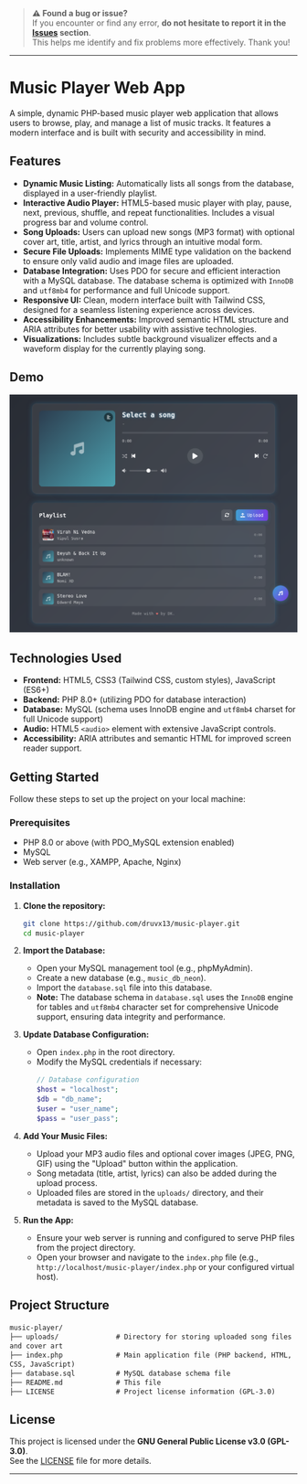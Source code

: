 > **⚠️ Found a bug or issue?**  
> If you encounter or find any error, **do not hesitate to report it in the [Issues](../../issues) section**.  
> This helps me identify and fix problems more effectively. Thank you!

---

# Music Player Web App

A simple, dynamic PHP-based music player web application that allows users to browse, play, and manage a list of music tracks. It features a modern interface and is built with security and accessibility in mind.

## Features

- **Dynamic Music Listing:** Automatically lists all songs from the database, displayed in a user-friendly playlist.
- **Interactive Audio Player:** HTML5-based music player with play, pause, next, previous, shuffle, and repeat functionalities. Includes a visual progress bar and volume control.
- **Song Uploads:** Users can upload new songs (MP3 format) with optional cover art, title, artist, and lyrics through an intuitive modal form.
- **Secure File Uploads:** Implements MIME type validation on the backend to ensure only valid audio and image files are uploaded.
- **Database Integration:** Uses PDO for secure and efficient interaction with a MySQL database. The database schema is optimized with `InnoDB` and `utf8mb4` for performance and full Unicode support.
- **Responsive UI:** Clean, modern interface built with Tailwind CSS, designed for a seamless listening experience across devices.
- **Accessibility Enhancements:** Improved semantic HTML structure and ARIA attributes for better usability with assistive technologies.
- **Visualizations:** Includes subtle background visualizer effects and a waveform display for the currently playing song.

## Demo

![Music Player Screenshot](gtavc-matrix-dk-eu-org-1024xFULLdesktop-dacc32.png)  


## Technologies Used

- **Frontend:** HTML5, CSS3 (Tailwind CSS, custom styles), JavaScript (ES6+)
- **Backend:** PHP 8.0+ (utilizing PDO for database interaction)
- **Database:** MySQL (schema uses InnoDB engine and `utf8mb4` charset for full Unicode support)
- **Audio:** HTML5 `<audio>` element with extensive JavaScript controls.
- **Accessibility:** ARIA attributes and semantic HTML for improved screen reader support.

## Getting Started

Follow these steps to set up the project on your local machine:

### Prerequisites

- PHP 8.0 or above (with PDO_MySQL extension enabled)
- MySQL
- Web server (e.g., XAMPP, Apache, Nginx)

### Installation

1. **Clone the repository:**
   ```bash
   git clone https://github.com/druvx13/music-player.git
   cd music-player
   ```

2. **Import the Database:**
   - Open your MySQL management tool (e.g., phpMyAdmin).
   - Create a new database (e.g., `music_db_neon`).
   - Import the `database.sql` file into this database.
   - **Note:** The database schema in `database.sql` uses the `InnoDB` engine for tables and `utf8mb4` character set for comprehensive Unicode support, ensuring data integrity and performance.

3. **Update Database Configuration:**
   - Open `index.php` in the root directory.
   - Modify the MySQL credentials if necessary:
     ```php
     // Database configuration
     $host = "localhost";
     $db = "db_name";
     $user = "user_name";
     $pass = "user_pass";
     ```

4. **Add Your Music Files:**
   - Upload your MP3 audio files and optional cover images (JPEG, PNG, GIF) using the "Upload" button within the application.
   - Song metadata (title, artist, lyrics) can also be added during the upload process.
   - Uploaded files are stored in the `uploads/` directory, and their metadata is saved to the MySQL database.

5. **Run the App:**
   - Ensure your web server is running and configured to serve PHP files from the project directory.
   - Open your browser and navigate to the `index.php` file (e.g., `http://localhost/music-player/index.php` or your configured virtual host).

## Project Structure

```
music-player/
├── uploads/              # Directory for storing uploaded song files and cover art
├── index.php             # Main application file (PHP backend, HTML, CSS, JavaScript)
├── database.sql          # MySQL database schema file
├── README.md             # This file
├── LICENSE               # Project license information (GPL-3.0)
```

## **License**

This project is licensed under the **GNU General Public License v3.0 (GPL-3.0)**.  
See the [LICENSE](./LICENSE) file for more details.


---
